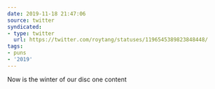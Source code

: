 ```yaml
---
date: 2019-11-18 21:47:06
source: twitter
syndicated:
- type: twitter
  url: https://twitter.com/roytang/statuses/1196545389823848448/
tags:
- puns
- '2019'
---
```


Now is the winter of our disc one content